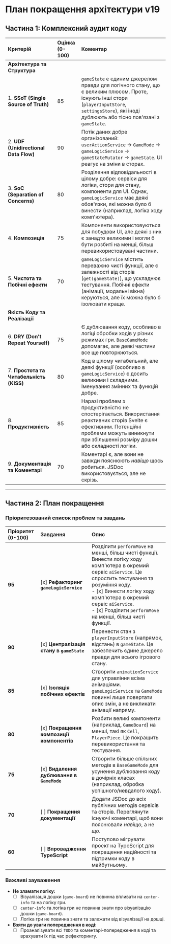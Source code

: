 # План покращення архітектури v19

## Частина 1: Комплексний аудит коду

| Критерій | Оцінка (0-100) | Коментар |
| :--- | :--- | :--- |
| **Архітектура та Структура** | | |
| 1. **SSoT (Single Source of Truth)** | 85 | `gameState` є єдиним джерелом правди для логічного стану, що є великим плюсом. Проте, існують інші стори (`playerInputStore`, `settingsStore`), які іноді дублюють або тісно пов'язані з `gameState`. |
| 2. **UDF (Unidirectional Data Flow)** | 90 | Потік даних добре організований: `userActionService` -> `GameMode` -> `gameLogicService` -> `gameStateMutator` -> `gameState`. UI реагує на зміни в сторах. |
| 3. **SoC (Separation of Concerns)** | 80 | Розділення відповідальності в цілому добре: сервіси для логіки, стори для стану, компоненти для UI. Однак, `gameLogicService` має деякі обов'язки, які можна було б винести (наприклад, логіка ходу комп'ютера). |
| 4. **Композиція** | 75 | Компоненти використовуються для побудови UI, але деякі з них є занадто великими і могли б бути розбиті на менші, більш перевикористовувані частини. |
| 5. **Чистота та Побічні ефекти** | 70 | `gameLogicService` містить переважно чисті функції, але є залежності від сторів (`get(gameState)`), що ускладнює тестування. Побічні ефекти (анімації, модальні вікна) керуються, але їх можна було б ізолювати краще. |
| **Якість Коду та Реалізації** | | |
| 6. **DRY (Don't Repeat Yourself)** | 75 | Є дублювання коду, особливо в логіці обробки ходів у різних режимах гри. `BaseGameMode` допомагає, але деякі частини все ще повторюються. |
| 7. **Простота та Читабельність (KISS)** | 80 | Код в цілому читабельний, але деякі функції (особливо в `gameLogicService`) є досить великими і складними. Іменування змінних та функцій добре. |
| 8. **Продуктивність** | 85 | Наразі проблем з продуктивністю не спостерігається. Використання реактивних сторів Svelte є ефективним. Потенційні проблеми можуть виникнути при збільшенні розміру дошки або складності логіки. |
| 9. **Документація та Коментарі** | 70 | Коментарі є, але вони не завжди пояснюють *навіщо* щось робиться. JSDoc використовується, але не скрізь. |

---

## Частина 2: План покращення

### Пріоритезований список проблем та завдань

| Пріоритет (0-100) | Завдання | Опис |
| :--- | :--- | :--- |
| **95** | [x] **Рефакторинг `gameLogicService`** | Розділити `performMove` на менші, більш чисті функції. Винести логіку ходу комп'ютера в окремий сервіс `aiService`. Це спростить тестування та розуміння коду. <br> - [x] Винести логіку ходу комп'ютера в окремий сервіс `aiService`. <br> - [x] Розділити `performMove` на менші, більш чисті функції. |
| **90** | [x] **Централізація стану в `gameState`** | Перенести стан з `playerInputStore` (напрямок, відстань) в `gameState`. Це забезпечить єдине джерело правди для всього ігрового стану. |
| **85** | [x] **Ізоляція побічних ефектів** | Створити `animationService` для управління всіма анімаціями. `gameLogicService` та `GameMode` повинні лише повертати опис змін, а не викликати анімації напряму. |
| **80** | [x] **Покращення композиції компонентів** | Розбити великі компоненти (наприклад, `GameBoard`) на менші, такі як `Cell`, `PlayerPiece`. Це покращить перевикористання та тестування. |
| **75** | [x] **Видалення дублювання в `GameMode`** | Створити більше спільних методів в `BaseGameMode` для усунення дублювання коду в дочірніх класах (наприклад, обробка успішного/невдалого ходу). |
| **70** | [ ] **Покращення документації** | Додати JSDoc до всіх публічних методів сервісів та сторів. Переглянути існуючі коментарі, щоб вони пояснювали *навіщо*, а не *що*. |
| **60** | [ ] **Впровадження TypeScript** | Поступово мігрувати проект на TypeScript для покращення надійності та підтримки коду в майбутньому. |

### Важливі зауваження

- **Не зламати логіку:**
  - [ ] Візуалізація дошки (`game-board`) не повинна впливати на `center-info` та на логіку гри.
  - [ ] `center-info` та логіка гри не повинна знати про візуалізацію дошки (`game-board`).
  - [ ] Логіка гри не повинна знати та залежати від візуалізації на дошці.
- **Взяти до уваги попередження в коді:**
  - [ ] Проаналізувати всі `TODO` та коментарі-попередження в коді та врахувати їх під час рефакторингу.